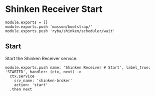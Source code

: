 
# Shinken Receiver Start

    module.exports = []
    module.exports.push 'masson/bootstrap/'
    module.exports.push 'ryba/shinken/scheduler/wait'

## Start

Start the Shinken Receiver service.

    module.exports.push name: 'Shinken Receiver # Start', label_true: 'STARTED', handler: (ctx, next) ->
      ctx.service
        srv_name: 'shinken-broker'
        action: 'start'
      .then next
